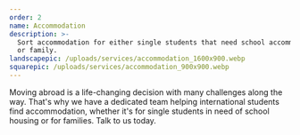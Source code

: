 ```yaml
---
order: 2
name: Accommodation
description: >-
  Sort accommodation for either single students that need school accommodation
  or family.
landscapepic: /uploads/services/accommodation_1600x900.webp
squarepic: /uploads/services/accommodation_900x900.webp
---
```


Moving abroad is a life-changing decision with many challenges along the way. That's why we have a dedicated team helping international students find accommodation, whether it's for single students in need of school housing or for families. Talk to us today.
